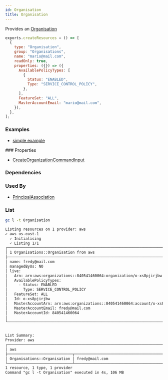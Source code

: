```yaml
---
id: Organisation
title: Organisation
---
```


Provides an [Organisation](https://console.aws.amazon.com/organizations/v2/home?#)

```js
exports.createResources = () => [
  {
    type: "Organisation",
    group: "Organisations",
    name: "mario@mail.com",
    readOnly: true,
    properties: ({}) => ({
      AvailablePolicyTypes: [
        {
          Status: "ENABLED",
          Type: "SERVICE_CONTROL_POLICY",
        },
      ],
      FeatureSet: "ALL",
      MasterAccountEmail: "mario@mail.com",
    }),
  },
];
```

### Examples

- [simple example](https://github.com/grucloud/grucloud/tree/main/examples/aws/RAM/resource-share)

### Properties

- [CreateOrganizationCommandInput](https://docs.aws.amazon.com/AWSJavaScriptSDK/v3/latest/clients/client-organizations/interfaces/createorganizationcommandinput.html)

### Dependencies

### Used By

- [PrincipalAssociation](../RAM/PrincipalAssociation.md)

### List

```sh
gc l -t Organisation
```

```txt
Listing resources on 1 provider: aws
✓ aws us-east-1
  ✓ Initialising
  ✓ Listing 1/1
┌────────────────────────────────────────────────────────────────────────────────────┐
│ 1 Organisations::Organisation from aws                                             │
├────────────────────────────────────────────────────────────────────────────────────┤
│ name: fredy@mail.com                                                     │
│ managedByUs: NO                                                                    │
│ live:                                                                              │
│   Arn: arn:aws:organizations::840541460064:organization/o-xs8pjirjbw               │
│   AvailablePolicyTypes:                                                            │
│     - Status: ENABLED                                                              │
│       Type: SERVICE_CONTROL_POLICY                                                 │
│   FeatureSet: ALL                                                                  │
│   Id: o-xs8pjirjbw                                                                 │
│   MasterAccountArn: arn:aws:organizations::840541460064:account/o-xs8pjirjbw/8405… │
│   MasterAccountEmail: fredy@mail.com                                     │
│   MasterAccountId: 840541460064                                                    │
│                                                                                    │
└────────────────────────────────────────────────────────────────────────────────────┘


List Summary:
Provider: aws
┌───────────────────────────────────────────────────────────────────────────────────┐
│ aws                                                                               │
├─────────────────────────────┬─────────────────────────────────────────────────────┤
│ Organisations::Organisation │ fredy@mail.com                            │
└─────────────────────────────┴─────────────────────────────────────────────────────┘
1 resource, 1 type, 1 provider
Command "gc l -t Organisation" executed in 4s, 106 MB
```

